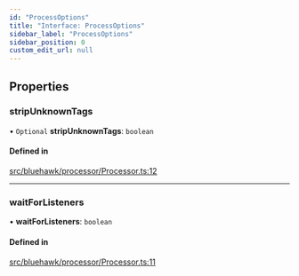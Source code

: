 ```yaml
---
id: "ProcessOptions"
title: "Interface: ProcessOptions"
sidebar_label: "ProcessOptions"
sidebar_position: 0
custom_edit_url: null
---
```


## Properties

### stripUnknownTags

• `Optional` **stripUnknownTags**: `boolean`

#### Defined in

[src/bluehawk/processor/Processor.ts:12](https://github.com/mongodben/Bluehawk/blob/be77c09/src/bluehawk/processor/Processor.ts#L12)

___

### waitForListeners

• **waitForListeners**: `boolean`

#### Defined in

[src/bluehawk/processor/Processor.ts:11](https://github.com/mongodben/Bluehawk/blob/be77c09/src/bluehawk/processor/Processor.ts#L11)
